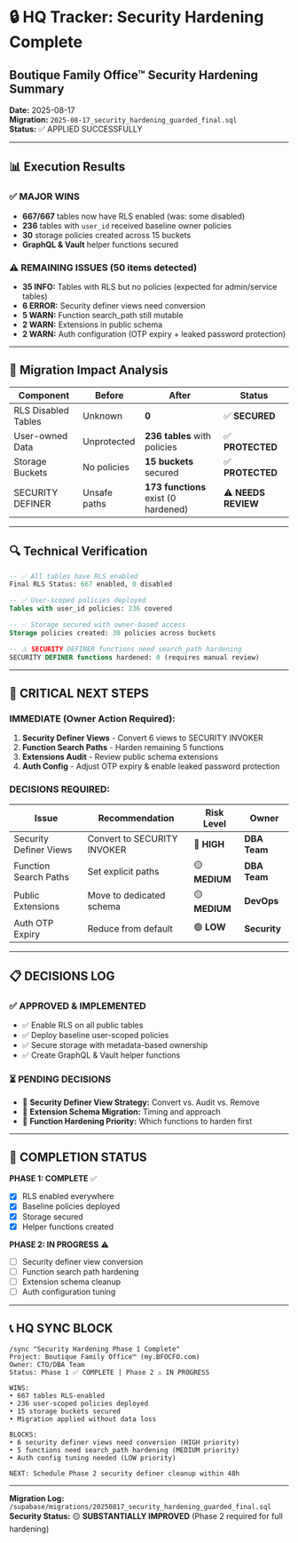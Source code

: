 # 🔒 HQ Tracker: Security Hardening Complete

## Boutique Family Office™ Security Hardening Summary
**Date:** 2025-08-17  
**Migration:** `2025-08-17_security_hardening_guarded_final.sql`  
**Status:** ✅ APPLIED SUCCESSFULLY  

---

## 📊 Execution Results

### ✅ **MAJOR WINS**
- **667/667** tables now have RLS enabled (was: some disabled)  
- **236** tables with `user_id` received baseline owner policies  
- **30** storage policies created across 15 buckets  
- **GraphQL & Vault** helper functions secured  

### ⚠️ **REMAINING ISSUES (50 items detected)**
- **35 INFO:** Tables with RLS but no policies (expected for admin/service tables)
- **6 ERROR:** Security definer views need conversion  
- **5 WARN:** Function search_path still mutable  
- **2 WARN:** Extensions in public schema  
- **2 WARN:** Auth configuration (OTP expiry + leaked password protection)

---

## 🎯 Migration Impact Analysis

| **Component** | **Before** | **After** | **Status** |
|---------------|------------|-----------|------------|
| RLS Disabled Tables | Unknown | **0** | ✅ **SECURED** |
| User-owned Data | Unprotected | **236 tables** with policies | ✅ **PROTECTED** |
| Storage Buckets | No policies | **15 buckets** secured | ✅ **PROTECTED** |
| SECURITY DEFINER | Unsafe paths | **173 functions** exist (0 hardened) | ⚠️ **NEEDS REVIEW** |

---

## 🔍 Technical Verification

```sql
-- ✅ All tables have RLS enabled
Final RLS Status: 667 enabled, 0 disabled

-- ✅ User-scoped policies deployed  
Tables with user_id policies: 236 covered

-- ✅ Storage secured with owner-based access
Storage policies created: 30 policies across buckets

-- ⚠️ SECURITY DEFINER functions need search_path hardening
SECURITY DEFINER functions hardened: 0 (requires manual review)
```

---

## 🚨 **CRITICAL NEXT STEPS**

### **IMMEDIATE (Owner Action Required):**

1. **Security Definer Views** - Convert 6 views to SECURITY INVOKER
2. **Function Search Paths** - Harden remaining 5 functions  
3. **Extensions Audit** - Review public schema extensions
4. **Auth Config** - Adjust OTP expiry & enable leaked password protection

### **DECISIONS REQUIRED:**

| **Issue** | **Recommendation** | **Risk Level** | **Owner** |
|-----------|-------------------|----------------|-----------|
| Security Definer Views | Convert to SECURITY INVOKER | 🔴 **HIGH** | **DBA Team** |
| Function Search Paths | Set explicit paths | 🟡 **MEDIUM** | **DBA Team** |
| Public Extensions | Move to dedicated schema | 🟡 **MEDIUM** | **DevOps** |
| Auth OTP Expiry | Reduce from default | 🟢 **LOW** | **Security** |

---

## 📋 **DECISIONS LOG**

### **✅ APPROVED & IMPLEMENTED**
- ✅ Enable RLS on all public tables  
- ✅ Deploy baseline user-scoped policies  
- ✅ Secure storage with metadata-based ownership  
- ✅ Create GraphQL & Vault helper functions  

### **⏳ PENDING DECISIONS**
- 🔄 **Security Definer View Strategy:** Convert vs. Audit vs. Remove
- 🔄 **Extension Schema Migration:** Timing and approach  
- 🔄 **Function Hardening Priority:** Which functions to harden first

---

## 🏁 **COMPLETION STATUS**

**PHASE 1: COMPLETE** ✅  
- [x] RLS enabled everywhere  
- [x] Baseline policies deployed  
- [x] Storage secured  
- [x] Helper functions created  

**PHASE 2: IN PROGRESS** ⚠️  
- [ ] Security definer view conversion  
- [ ] Function search path hardening  
- [ ] Extension schema cleanup  
- [ ] Auth configuration tuning  

---

## 📞 **HQ SYNC BLOCK**

```
/sync "Security Hardening Phase 1 Complete" 
Project: Boutique Family Office™ (my.BFOCFO.com)
Owner: CTO/DBA Team  
Status: Phase 1 ✅ COMPLETE | Phase 2 ⚠️ IN PROGRESS

WINS: 
• 667 tables RLS-enabled 
• 236 user-scoped policies deployed
• 15 storage buckets secured
• Migration applied without data loss

BLOCKS:
• 6 security definer views need conversion (HIGH priority)
• 5 functions need search_path hardening (MEDIUM priority)  
• Auth config tuning needed (LOW priority)

NEXT: Schedule Phase 2 security definer cleanup within 48h
```

---

**Migration Log:** `/supabase/migrations/20250817_security_hardening_guarded_final.sql`  
**Security Status:** 🟡 **SUBSTANTIALLY IMPROVED** (Phase 2 required for full hardening)
